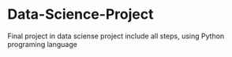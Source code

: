# Data-Science-Project
Final project in data sciense project include all steps, using Python programing language 
